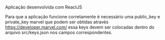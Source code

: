 Aplicação desenvolvida com ReactJS

Para que a aplicação funcione corretamente é necessário uma public_key e private_key marvel que podem ser obtidas através https://developer.marvel.com/ essa keys devem ser colocadas dentro do arquivo src/keys.json nos campos correspondentes. 
